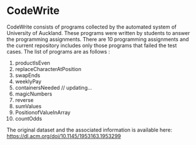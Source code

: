 # CodeWrite 
CodeWrite  consists of programs collected by the automated system of University of Auckland. These programs were written by students to answer the programming assignments. There are 10 programming assignments and the current repository includes only those programs that failed the test cases. The list of programs are as follows :
1. productIsEven
2. replaceCharacterAtPosition  
3. swapEnds
4. weeklyPay
5. containersNeeded // updating...
6. magicNumbers
7. reverse
8. sumValues 
9. PositionofValueInArray
10. countOdds

The original dataset and the associated information is available here: https://dl.acm.org/doi/10.1145/1953163.1953299

 
